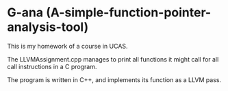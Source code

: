 # G-ana (A-simple-function-pointer-analysis-tool)

This is my homework of a course in UCAS.

The LLVMAssignment.cpp manages to print all functions it might call for all call instructions in a C program.

The program is written in C++, and implements its function as a LLVM pass.
